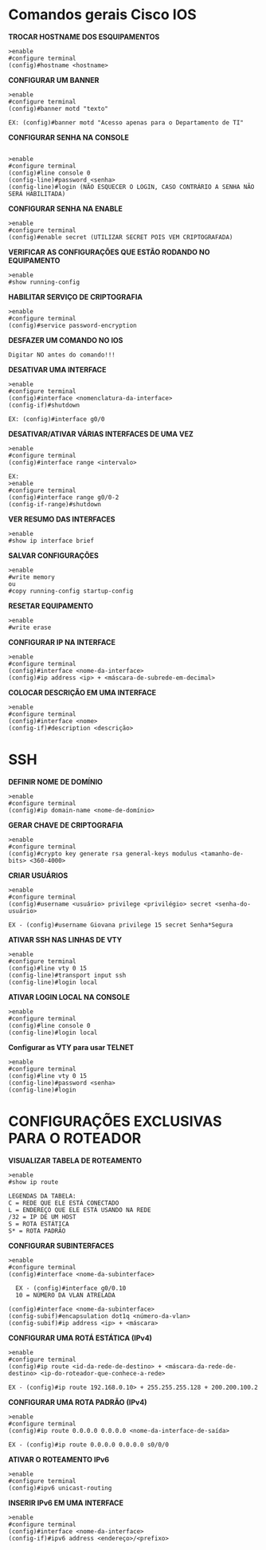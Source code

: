 # Comandos gerais Cisco IOS 



**TROCAR HOSTNAME DOS ESQUIPAMENTOS**
```
>enable
#configure terminal 
(config)#hostname <hostname> 
```

**CONFIGURAR UM BANNER**	
```
>enable
#configure terminal 
(config)#banner motd "texto"

EX: (config)#banner motd "Acesso apenas para o Departamento de TI" 
```  
  


**CONFIGURAR SENHA NA CONSOLE**
```

>enable
#configure terminal
(config)#line console 0
(config-line)#password <senha>
(config-line)#login (NÃO ESQUECER O LOGIN, CASO CONTRÁRIO A SENHA NÃO SERÁ HABILITADA) 
``` 

  
**CONFIGURAR SENHA NA ENABLE**
```
>enable
#configure terminal 
(config)#enable secret (UTILIZAR SECRET POIS VEM CRIPTOGRAFADA) 
 ``` 
  


  
**VERIFICAR AS CONFIGURAÇÕES QUE ESTÃO RODANDO NO EQUIPAMENTO** 
```
>enable 
#show running-config 
```


**HABILITAR SERVIÇO DE CRIPTOGRAFIA** 
```
>enable
#configure terminal
(config)#service password-encryption 
```

**DESFAZER UM COMANDO NO IOS** 
```
Digitar NO antes do comando!!! 
```

**DESATIVAR UMA INTERFACE** 
```
>enable
#configure terminal
(config)#interface <nomenclatura-da-interface>
(config-if)#shutdown 

EX: (config)#interface g0/0 
```


**DESATIVAR/ATIVAR VÁRIAS INTERFACES DE UMA VEZ**  
```
>enable
#configure terminal
(config)#interface range <intervalo> 

EX: 
>enable
#configure terminal
(config)#interface range g0/0-2 
(config-if-range)#shutdown 
```



**VER RESUMO DAS INTERFACES** 
```
>enable
#show ip interface brief 
```

**SALVAR CONFIGURAÇÕES** 
```
>enable
#write memory 
ou 
#copy running-config startup-config 
```

**RESETAR EQUIPAMENTO** 
```
>enable 
#write erase 
```


**CONFIGURAR IP NA INTERFACE** 
```
>enable
#configure terminal
(config)#interface <nome-da-interface> 
(config)#ip address <ip> + <máscara-de-subrede-em-decimal> 
```


**COLOCAR DESCRIÇÃO EM UMA INTERFACE** 
```
>enable 
#configure terminal 
(config)#interface <nome> 
(config-if)#description <descrição> 
```
 
# SSH 

**DEFINIR NOME DE DOMÍNIO**
```
>enable 
#configure terminal 
(config)#ip domain-name <nome-de-domínio> 
```

**GERAR CHAVE DE CRIPTOGRAFIA** 
```
>enable 
#configure terminal 
(config)#crypto key generate rsa general-keys modulus <tamanho-de-bits> <360-4000> 
``` 

**CRIAR USUÁRIOS** 
```
>enable 
#configure terminal 
(config)#username <usuário> privilege <privilégio> secret <senha-do-usuário> 

EX - (config)#username Giovana privilege 15 secret Senha*Segura 
```

**ATIVAR SSH NAS LINHAS DE VTY** 
```
>enable 
#configure terminal 
(config)#line vty 0 15 
(config-line)#transport input ssh 
(config-line)#login local 
```

**ATIVAR LOGIN LOCAL NA CONSOLE** 
```
>enable 
#configure terminal 
(config)#line console 0 
(config-line)#login local 
```

**Configurar as VTY para usar TELNET**
```
>enable
#configure terminal
(config)#line vty 0 15
(config-line)#password <senha>
(config-line)#login
```



# CONFIGURAÇÕES EXCLUSIVAS PARA O ROTEADOR 

**VISUALIZAR TABELA DE ROTEAMENTO** 
```
>enable 
#show ip route 

LEGENDAS DA TABELA: 
C = REDE QUE ELE ESTÁ CONECTADO 
L = ENDEREÇO QUE ELE ESTÁ USANDO NA REDE 
/32 = IP DE UM HOST
S = ROTA ESTÁTICA 
S* = ROTA PADRÃO 
```

**CONFIGURAR SUBINTERFACES** 
```
>enable
#configure terminal 
(config)#interface <nome-da-subinterface> 

  EX - (config)#interface g0/0.10 
  10 = NÚMERO DA VLAN ATRELADA 

(config)#interface <nome-da-subinterface>
(config-subif)#encapsulation dot1q <número-da-vlan> 
(config-subif)#ip address <ip> + <máscara> 
```


**CONFIGURAR UMA ROTÁ ESTÁTICA (IPv4)** 
```
>enable
#configure terminal 
(config)#ip route <id-da-rede-de-destino> + <máscara-da-rede-de-destino> <ip-do-roteador-que-conhece-a-rede> 

EX - (config)#ip route 192.168.0.10> + 255.255.255.128 + 200.200.100.2
```

**CONFIGURAR UMA ROTA PADRÃO (IPv4)** 
```
>enable
#configure terminal 
(config)#ip route 0.0.0.0 0.0.0.0 <nome-da-interface-de-saída> 

EX - (config)#ip route 0.0.0.0 0.0.0.0 s0/0/0 
```


**ATIVAR O ROTEAMENTO IPv6** 
```
>enable
#configure terminal 
(config)#ipv6 unicast-routing 
```


**INSERIR IPv6 EM UMA INTERFACE** 
```
>enable
#configure terminal 
(config)#interface <nome-da-interface>
(config-if)#ipv6 address <endereço>/<prefixo> 
```



























  

